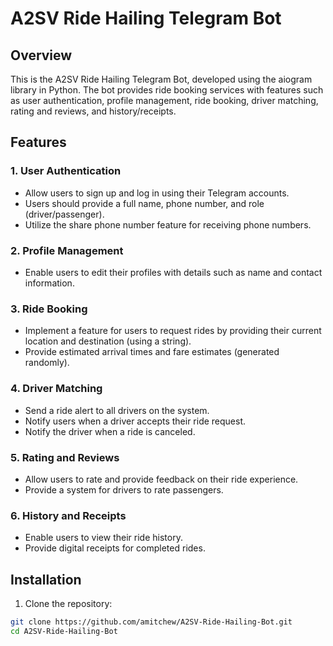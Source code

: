 # A2SV Ride Hailing Telegram Bot

## Overview
This is the A2SV Ride Hailing Telegram Bot, developed using the aiogram library in Python. The bot provides ride booking services with features such as user authentication, profile management, ride booking, driver matching, rating and reviews, and history/receipts.

## Features

### 1. User Authentication
- Allow users to sign up and log in using their Telegram accounts.
- Users should provide a full name, phone number, and role (driver/passenger).
- Utilize the share phone number feature for receiving phone numbers.

### 2. Profile Management
- Enable users to edit their profiles with details such as name and contact information.

### 3. Ride Booking
- Implement a feature for users to request rides by providing their current location and destination (using a string).
- Provide estimated arrival times and fare estimates (generated randomly).

### 4. Driver Matching
- Send a ride alert to all drivers on the system.
- Notify users when a driver accepts their ride request.
- Notify the driver when a ride is canceled.

### 5. Rating and Reviews
- Allow users to rate and provide feedback on their ride experience.
- Provide a system for drivers to rate passengers.

### 6. History and Receipts
- Enable users to view their ride history.
- Provide digital receipts for completed rides.

## Installation

1. Clone the repository:

```bash
git clone https://github.com/amitchew/A2SV-Ride-Hailing-Bot.git
cd A2SV-Ride-Hailing-Bot
